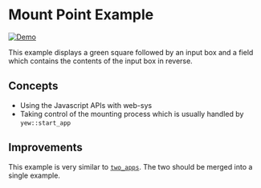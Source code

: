 # Mount Point Example

[![Demo](https://img.shields.io/website?label=demo&url=https%3A%2F%2Fexamples.yew.rs%2Fmount_point)](https://examples.yew.rs/mount_point)

This example displays a green square followed by an input box and a field
which contains the contents of the input box in reverse.

## Concepts

- Using the Javascript APIs with web-sys
- Taking control of the mounting process which is usually handled by `yew::start_app`

## Improvements

This example is very similar to [`two_apps`](../two_apps).
The two should be merged into a single example.
